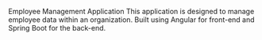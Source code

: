 Employee Management Application
This application is designed to manage employee data within an organization. 
Built using Angular for front-end and Spring Boot for the back-end. 

